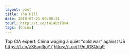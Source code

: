 ```yaml
---
layout: post
title: The Hill
date: 2018-07-21 00:00:21
tourl: http://t.co/t414UtTRv4
tags: [China]
---
```

Top CIA expert: China waging a quiet "cold war" against US https://t.co/zXEaq3joY7 https://t.co/T9nJO8Qda9